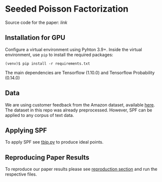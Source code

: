 # Seeded Poisson Factorization

Source code for the paper: *link*

## Installation for GPU

Configure a virtual environment using Pyhton 3.9+. Inside the virtual environment, use `pip` to install the required packages:

```{bash}
(venv)$ pip install -r requirements.txt
```

The main dependencies are Tensorflow (1.10.0) and Tensorflow Probability (0.14.0)


## Data

We are using customer feedback from the Amazon dataset, available [here](https://www.kaggle.com/datasets/kashnitsky/hierarchical-text-classification). The dataset in this repo was already preprocessed. However, SPF can be applied to any corpus of text data.


## Applying SPF

To apply SPF see [tbip.py](https://github.com/keyonvafa/tbip/blob/master/tbip.py) to produce ideal points.


## Reproducing Paper Results

To reproduce our paper results please see [reproduction section](https://github.com/keyonvafa/tbip/blob/master/tbip.py) and run the respective files.